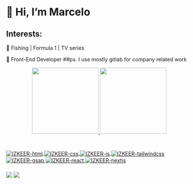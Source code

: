 # 👋 Hi, I’m Marcelo 


## Interests:
👀 Fishing | Formula 1 | TV series  

🌱 Front-End Developer
##ps. I use mostly gitlab for company related work


<div align="center">
  <a href="https://github.com/IZKEER">
  <img height="180em" src="https://github-readme-stats.vercel.app/api?username=izkeer&show_icons=true&theme=dracula&include_all_commits=true&count_private=true"/>
  <img height="180em" src="https://github-readme-stats.vercel.app/api/top-langs/?username=izkeer&layout=compact&langs_count=7&theme=dracula"/>
</div>

 ###
  <div style="display: inline_block"><br>
    <img align="center" alt="IZKEER-html" src="https://img.shields.io/badge/HTML5-E34F26?style=for-the-badge&logo=html5&logoColor=white">
    <img align="center" alt="IZKEER-css" src="https://img.shields.io/badge/CSS3-1572B6?style=for-the-badge&logo=css3&logoColor=white">
    <img align="center" alt="IZKEER-js" src="https://img.shields.io/badge/JavaScript-323330?style=for-the-badge&logo=javascript&logoColor=F7DF1E">
    <img align="center" alt="IZKEER-tailwindcss" src="https://img.shields.io/badge/Tailwind_CSS-38B2AC?style=for-the-badge&logo=tailwind-css&logoColor=white">
    <img align="center" alt="IZKEER-gsap" src="https://img.shields.io/badge/GSAP-93CF2B?style=for-the-badge&logo=greensock&logoColor=white">
    <img align="center" alt="IZKEER-react" src="https://img.shields.io/badge/React-20232A?style=for-the-badge&logo=react&logoColor=61DAFB">
    <img align="center" alt="IZKEER-nextjs" src="https://img.shields.io/badge/next%20js-000000?style=for-the-badge&logo=nextdotjs&logoColor=white">
</div>
  
  ###
  
  <a href="https://www.instagram.com/izkeer/" target="_blank"><img src="https://img.shields.io/badge/-Instagram-%23E4405F?style=for-the-badge&logo=instagram&logoColor=white" target="_blank"></a>
    <a href="https://www.linkedin.com/in/marcelo-santos21/" target="_blank"><img src="https://img.shields.io/badge/LinkedIn-0077B5?style=for-the-badge&logo=linkedin&logoColor=white" target="_blank"></a>

 	
